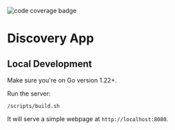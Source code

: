 ![code coverage badge](https://github.com/Janisgee/discovery_app/actions/workflows/ci.yml/badge.svg)

# Discovery App

## Local Development

Make sure you're on Go version 1.22+.

Run the server:

```
/scripts/build.sh
```

It will serve a simple webpage at `http://localhost:8080`.
